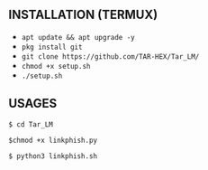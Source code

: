 ## INSTALLATION (TERMUX)

* `apt update && apt upgrade -y`
* `pkg install git`
* `git clone https://github.com/TAR-HEX/Tar_LM/`
* `chmod +x setup.sh`
* `./setup.sh`

## USAGES 
```
$ cd Tar_LM
```
```
$chmod +x linkphish.py
```
```
$ python3 linkphish.sh
```
